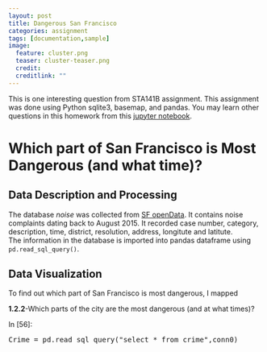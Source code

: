 ```yaml
---
layout: post
title: Dangerous San Francisco
categories: assignment
tags: [documentation,sample]
image:
  feature: cluster.png
  teaser: cluster-teaser.png
  credit: 
  creditlink: ""
---
```


This is one interesting question from STA141B assignment. This assignment was done using Python sqlite3, basemap, and pandas. You may learn other questions in this homework from this [jupyter notebook](https://wurl2013.github.io/STA141Btest/attachment/assignment6.ipynb).

#  Which part of San Francisco is Most Dangerous (and what time)?

## Data Description and Processing
The database *noise* was collected from [SF openData](https://data.sfgov.org/). It contains noise complaints dating back to August 2015. It recorded case number, category, description, time, district, resolution, address, longitute and latitute.  
The information in the database is imported into pandas dataframe using `pd.read_sql_query()`.

## Data Visualization
To find out which part of San Francisco is most dangerous, I mapped 


<p><strong>1.2.2</strong>-Which parts of the city are the most dangerous (and at what times)?</p>


</div>
</div>
</div>
<div class="cell border-box-sizing code_cell rendered">
<div class="input">
<div class="prompt input_prompt">In&nbsp;[56]:</div>
<div class="inner_cell">
    <div class="input_area">
<div class=" highlight hl-ipython2"><pre><span></span><span class="n">Crime</span> <span class="o">=</span> <span class="n">pd</span><span class="o">.</span><span class="n">read_sql_query</span><span class="p">(</span><span class="s2">&quot;select * from crime&quot;</span><span class="p">,</span><span class="n">conn0</span><span class="p">)</span>
</pre></div>

</div>
</div>
</div>
